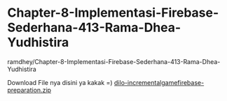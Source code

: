 # Chapter-8-Implementasi-Firebase-Sederhana-413-Rama-Dhea-Yudhistira
ramdhey/Chapter-8-Implementasi-Firebase-Sederhana-413-Rama-Dhea-Yudhistira

Download File nya disini ya kakak =)
[dilo-incrementalgamefirebase-preparation.zip](https://github.com/ramdhey/Chapter-8-Implementasi-Firebase-Sederhana-413-Rama-Dhea-Yudhistira/files/7286815/dilo-incrementalgamefirebase-preparation.zip)

